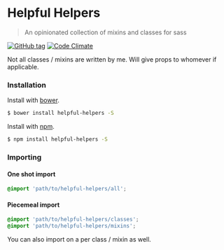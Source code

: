 # Helpful Helpers

> An opinionated collection of mixins and classes for sass

[![GitHub tag](https://img.shields.io/github/tag/kuatsure/helpful-helpers.svg?style=flat-square)](https://github.com/kuatsure/helpful-helpers)
[![Code Climate](https://img.shields.io/codeclimate/github/kabisaict/flow.svg?style=flat-square)](https://codeclimate.com/github/kuatsure/helpful-helpers)

Not all classes / mixins are written by me. Will give props to whomever if applicable.

### Installation

Install with [bower](http://bower.io).

```bash
$ bower install helpful-helpers -S
```

Install with [npm](https://www.npmjs.com/).

```bash
$ npm install helpful-helpers -S
```

### Importing

#### One shot import

```scss
@import 'path/to/helpful-helpers/all';
```

#### Piecemeal import

```scss
@import 'path/to/helpful-helpers/classes';
@import 'path/to/helpful-helpers/mixins';
```

You can also import on a per class / mixin as well.
